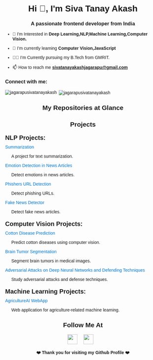 <h1 align="center">Hi 👋, I'm Siva Tanay Akash</h1>
<h3 align="center">A passionate frontend developer from India</h3>

- 🔭 I'm Interested in **Deep Learning,NLP,Machine Learning,Computer Vision.**

- 🌱 I’m currently learning **Computer Vision,JavaScript**

- 😶‍🌫️ I’m Currently pursuing my B.Tech from GMRIT.

- 📫 How to reach me **sivatanayakashjagarapu@gmail.com**

<h3 align="left">Connect with me:</h3>
<p align="left">
</p>

<p><img align="left" src="https://github-readme-stats.vercel.app/api/top-langs?username=jagarapusivatanayakash&show_icons=true&locale=en&layout=compact" alt="jagarapusivatanayakash" /></p>

<p>&nbsp;<img align="center" src="https://github-readme-stats.vercel.app/api?username=jagarapusivatanayakash&show_icons=true&locale=en" alt="jagarapusivatanayakash" /></p>


## My Repositories at Glance
<!DOCTYPE html>
<html>
<head>
    <style>
        body {
            font-family: Arial, sans-serif;
        }
       h2 {
            text-align: center;
        }
       .project-category {
            margin-top: 20px;
            margin-bottom: 10px;
            font-size: 20px;
            font-weight: bold;
        }
        .project {
            margin-bottom: 10px;
        }
        .project-link {
            text-decoration: none;
            color: #0078D4;
        }
        .project-description {
            margin-left: 20px;
            font-size: 14px;
        }
    </style>
</head>
<body>
    <h2>Projects</h2>
    <div class="project-category">NLP Projects:</div>
    <div class="project">
        <a class="project-link" href="https://github.com/jagarapusivatanayakash/summarization">Summarization</a>
        <p class="project-description">A project for text summarization.</p>
    </div>
    <div class="project">
        <a class="project-link" href="https://github.com/jagarapusivatanayakash/Emotion-Detection-in-news-articles">Emotion Detection in News Articles</a>
        <p class="project-description">Detect emotions in news articles.</p>
    </div>
    <div class="project">
        <a class="project-link" href="https://github.com/jagarapusivatanayakash/Phishers_url_detection">Phishers URL Detection</a>
        <p class="project-description">Detect phishing URLs.</p>
    </div>
    <div class="project">
        <a class="project-link" href="https://github.com/jagarapusivatanayakash/Fake_News_Detector">Fake News Detector</a>
        <p class="project-description">Detect fake news articles.</p>
    </div>
    <div class="project-category">Computer Vision Projects:</div>
    <div class="project">
        <a class="project-link" href="https://github.com/jagarapusivatanayakash/cotten_disease_prediction">Cotton Disease Prediction</a>
        <p class="project-description">Predict cotton diseases using computer vision.</p>
    </div>
    <div class="project">
        <a class="project-link" href="https://github.com/jagarapusivatanayakash/Brain_Tumor_Segmentation">Brain Tumor Segmentation</a>
        <p class="project-description">Segment brain tumors in medical images.</p>
    </div>
    <div class="project">
        <a class="project-link" href="https://github.com/jagarapusivatanayakash/Adversarial-attacks-on-deep-neural-networks-and-defending-techniques">Adversarial Attacks on Deep Neural Networks and Defending Techniques</a>
        <p class="project-description">Study adversarial attacks and defense techniques.</p>
    </div>
    <div class="project-category">Machine Learning Projects:</div>
    <div class="project">
        <a class="project-link" href="https://github.com/jagarapusivatanayakash/AgricultureAI_WebApp">AgricultureAI WebApp</a>
        <p class="project-description">Web application for agriculture-related machine learning.</p>
    </div>
</body>
</html>



<div align="center">

## Follow Me At
<a href="https://www.linkedin.com/in/jagarapu-siva-tanay-akash-3544bb224/"><img height="32" width="32" src="https://cdn-icons-png.flaticon.com/512/174/174857.png" /></a>&nbsp;&nbsp;&nbsp;&nbsp;
<a href="https://www.instagram.com/siva_tanay_akash/"><img height="32" width="32" src="https://upload.wikimedia.org/wikipedia/commons/thumb/e/e7/Instagram_logo_2016.svg/768px-Instagram_logo_2016.svg.png" /></a>&nbsp;&nbsp;&nbsp;&nbsp;

</div>

<div align="center">
  
<b>❤️ Thank you for visiting my Github Profile ❤️</b>
</div>
